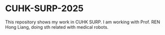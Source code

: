 # CUHK-SURP-2025
This repository shows my work in CUHK SURP. I am working with Prof. REN Hong Liang, doing sth related with medical robots.
